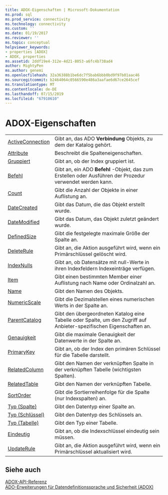 ```yaml
---
title: ADOX-Eigenschaften | Microsoft-Dokumentation
ms.prod: sql
ms.prod_service: connectivity
ms.technology: connectivity
ms.custom: ''
ms.date: 01/19/2017
ms.reviewer: ''
ms.topic: conceptual
helpviewer_keywords:
- properties [ADOX]
- ADOX, properties
ms.assetid: 2ddf19e4-312e-4d21-8053-a6fc4b738ad4
author: MightyPen
ms.author: genemi
ms.openlocfilehash: 32a36388b1be6dc7f5bab6bbb0bd9f97b01aac46
ms.sourcegitcommit: b2464064c0566590e486a3aafae6d67ce2645cef
ms.translationtype: MT
ms.contentlocale: de-DE
ms.lasthandoff: 07/15/2019
ms.locfileid: "67910610"
---
```

# <a name="adox-properties"></a>ADOX-Eigenschaften

|||  
|-|-|  
|[ActiveConnection](../../../ado/reference/adox-api/activeconnection-property-adox.md)|Gibt an, das ADO **Verbindung** Objekts, zu dem der Katalog gehört.|  
|[Attribute](../../../ado/reference/adox-api/attributes-property-adox.md)|Beschreibt die Spalteneigenschaften.|  
|[Gruppiert](../../../ado/reference/adox-api/clustered-property-adox.md)|Gibt an, ob der Index gruppiert ist.|  
|[Befehl](../../../ado/reference/adox-api/command-property-adox.md)|Gibt an, ein ADO **Befehl** -Objekt, das zum Erstellen oder Ausführen der Prozedur verwendet werden kann.|  
|[Count](../../../ado/reference/ado-api/count-property-ado.md)|Gibt die Anzahl der Objekte in einer Auflistung an.|  
|[DateCreated](../../../ado/reference/adox-api/datecreated-property-adox.md)|Gibt das Datum, die das Objekt erstellt wurde.|  
|[DateModified](../../../ado/reference/adox-api/datemodified-property-adox.md)|Gibt das Datum, das Objekt zuletzt geändert wurde.|  
|[DefinedSize](../../../ado/reference/adox-api/definedsize-property-adox.md)|Gibt die festgelegte maximale Größe der Spalte an.|  
|[DeleteRule](../../../ado/reference/adox-api/deleterule-property-adox.md)|Gibt an, die Aktion ausgeführt wird, wenn ein Primärschlüssel gelöscht wird.|  
|[IndexNulls](../../../ado/reference/adox-api/indexnulls-property-adox.md)|Gibt an, ob Datensätze mit null-Werte in ihren Indexfeldern Indexeinträge verfügen.|  
|[Item](../../../ado/reference/ado-api/item-property-ado.md)|Gibt einen bestimmten Member einer Auflistung nach Name oder Ordinalzahl an.|  
|[Name](../../../ado/reference/adox-api/name-property-adox.md)|Gibt den Namen des Objekts.|  
|[NumericScale](../../../ado/reference/adox-api/numericscale-property-adox.md)|Gibt die Dezimalstellen eines numerischen Werts in der Spalte an.|  
|[ParentCatalog](../../../ado/reference/adox-api/parentcatalog-property-adox.md)|Gibt den übergeordneten Katalog eine Tabelle oder Spalte, um den Zugriff auf Anbieter-spezifischen Eigenschaften an.|  
|[Genauigkeit](../../../ado/reference/adox-api/precision-property-adox.md)|Gibt die maximale Genauigkeit der Datenwerte in der Spalte an.|  
|[PrimaryKey](../../../ado/reference/adox-api/primarykey-property-adox.md)|Gibt an, ob der Index den primären Schlüssel für die Tabelle darstellt.|  
|[RelatedColumn](../../../ado/reference/adox-api/relatedcolumn-property-adox.md)|Gibt den Namen der verknüpften Spalte in der verknüpften Tabelle (wichtigsten Spalten).|  
|[RelatedTable](../../../ado/reference/adox-api/relatedtable-property-adox.md)|Gibt den Namen der verknüpften Tabelle.|  
|[SortOrder](../../../ado/reference/adox-api/sortorder-property-adox.md)|Gibt die Sortierreihenfolge für die Spalte (nur Indexspalten) an.|  
|[Typ (Spalte)](../../../ado/reference/adox-api/type-property-column-adox.md)|Gibt den Datentyp einer Spalte an.|  
|[Typ (Schlüssel)](../../../ado/reference/adox-api/type-property-key-adox.md)|Gibt den Datentyp des Schlüssels an.|  
|[Typ (Tabelle)](../../../ado/reference/adox-api/type-property-table-adox.md)|Gibt den Typ einer Tabelle.|  
|[Eindeutig](../../../ado/reference/adox-api/unique-property-adox.md)|Gibt an, ob die Indexschlüssel eindeutig sein müssen.|  
|[UpdateRule](../../../ado/reference/adox-api/updaterule-property-adox.md)|Gibt an, die Aktion ausgeführt wird, wenn ein Primärschlüssel aktualisiert wird.|  
  
## <a name="see-also"></a>Siehe auch  
 [ADOX-API-Referenz](../../../ado/reference/adox-api/adox-api-reference.md)   
 [ADO-Erweiterungen für Datendefinitionssprache und Sicherheit (ADOX)](../../../ado/guide/extensions/ado-extensions-for-data-definition-language-and-security-adox.md)
